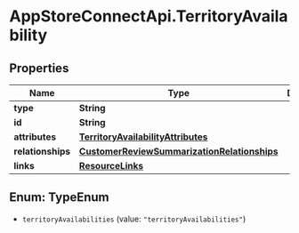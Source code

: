 # AppStoreConnectApi.TerritoryAvailability

## Properties

Name | Type | Description | Notes
------------ | ------------- | ------------- | -------------
**type** | **String** |  | 
**id** | **String** |  | 
**attributes** | [**TerritoryAvailabilityAttributes**](TerritoryAvailabilityAttributes.md) |  | [optional] 
**relationships** | [**CustomerReviewSummarizationRelationships**](CustomerReviewSummarizationRelationships.md) |  | [optional] 
**links** | [**ResourceLinks**](ResourceLinks.md) |  | [optional] 



## Enum: TypeEnum


* `territoryAvailabilities` (value: `"territoryAvailabilities"`)




